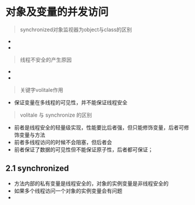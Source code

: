 # 对象及变量的并发访问
> synchronized对象监视器为object与class的区别
  * 
  * 
> 线程不安全的产生原因
  * 
  * 
> 关键字volitale作用
  * 保证变量在多线程的可见性，并不能保证线程安全
> volitale 与 synchronize 的区别
  * 前者是线程安全的轻量级实现，性能要比后者强，但只能修饰变量，后者可修饰变量与方法
  * 前者多线程访问的时候不会阻塞，但后者会
  * 前者保证了数据的可见性但不能保证原子性，后者都可保证；


## 2.1 synchronized 

* 方法内部的私有变量是线程安全的，对象的实例变量是非线程安全的
* 如果多个线程访问一个对象的实例变量会有问题
* 